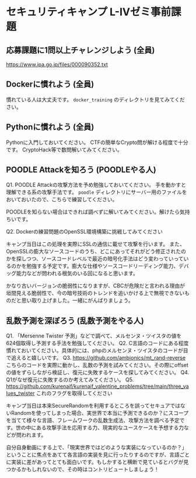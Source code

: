 # セキュリティキャンプ L-IVゼミ事前課題

## 応募課題に1問以上チャレンジしよう (全員)

https://www.ipa.go.jp/files/000090352.txt

## Dockerに慣れよう (全員)

慣れている人は大丈夫です。
`docker_training` のディレクトリを見てみてください。

## Pythonに慣れよう (全員)

Pythonに入門しておいてください。
CTFの簡単なCrypto問が解ける程度で十分です。
CryptoHack等で数問解いてみてください。

## POODLE Attackを知ろう (POODLEやる人)

Q1. POODLE Attackの攻撃方法を予め勉強しておいてください。
手を動かすと理解できる系の攻撃手法です。
`poodle` ディレクトリにサーバー用のファイルをおいておいたので、こちらで練習してください。

POODLEを知らない場合はできれば調べずに解いてみてください。解けたら気持ちいです。

Q2. Dockerの練習問題のOpenSSL環境構築に挑戦してみてください

キャンプ当日はこの処理を実際にSSLの通信に載せて攻撃を行います。
また、OpenSSLの膨大なソースコードのうち、どこにあってそれがどう修正されたのかを探しつつ、ソースコードレベルで最近の暗号化手法はどう変わっていっているのかを勉強する予定です。膨大な仕様やソースコードリーディング能力、デバッグ能力などが問われる根気のいる回になると思います。

かなり古いバージョンの脆弱性になりますが、CBCが危険だと言われる理由が垣間見える脆弱性で、今の暗号技術のトレンドを追いかける上で無視できないものだと思い取り上げました。一緒にがんばりましょう。

## 乱数予測を深ぼろう (乱数予測をやる人)

Q1. 「Mersenne Twister 予測」などで調べて、メルセンヌ・ツイスタの値を624個取得し予測する手法を勉強してください。
Q2. C言語のコードにある程度慣れておいてください。具体的には、phpのメルセンヌ・ツイスタのコードが目で追えると嬉しいです。
Q3. https://github.com/ambionics/mt_rand-reverse こちらのコードを実際に動かし、乱数の予測を試みてください。その際にoffsetの値をずらしながら検証し、復元に失敗するケースを探してみてください。
Q4. Q1がなぜ復元に失敗するのか考えてみてください。
Q5. https://github.com/kurenaif/kurenaif_valentine_problems/tree/main/three_values_twister これのフラグを取得してください

キャンプ当日は本来SecureRandomを利用するところを誤ってセキュアではないRandomを使ってしまった場合、実世界で本当に予測できるのか？にスコープを当てて様々な言語、フレームワークの乱数生成法、攻撃方法を調べる予定です。世の中にある攻撃手法を応用する力、現実的なユースケースを予想する力などが問われます。

自分自身動画にする上で、「現実世界ではどのような実装になっているのか？」ということに焦点をあてて各言語の実装を見に行ったりするのですが、言語ごとに実装に差があってとても面白いです。もしかすると横断で見ているとバグが見つかるかもしれないので、その時はコントリビュートしましょう！